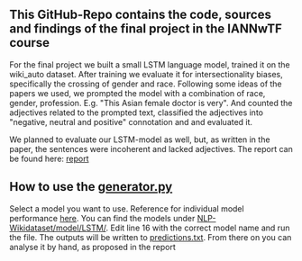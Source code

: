 ## This GitHub-Repo contains the code, sources and findings of the final project in the IANNwTF course
For the final project we built a small LSTM language model, trained it on the wiki_auto dataset. After training we evaluate it for intersectionality biases, specifically the crossing of gender and race. Following some ideas of the papers we used, we prompted the model with a combination of race, gender, profession. E.g. "This Asian female doctor is very". And counted the adjectives related to the prompted text, classified the adjectives into "negative, neutral and positive" connotation and and evaluated it.

We planned to evaluate our LSTM-model as well, but, as written in the paper, the sentences were incoherent and lacked adjectives.
The report can be found here: [report](report.pdf)

## How to use the [generator.py](NLP-Wikidataset/generator.py)
Select a model you want to use. Reference for individual model performance [here](NLP-Wikidataset/7_models.png).
You can find the models under [NLP-Wikidataset/model/LSTM/](NLP-Wikidataset/model/LSTM/).
Edit line 16 with the correct model name and run the file.
The outputs will be written to [predictions.txt](NLP-Wikidataset/predictions.txt). From there on you can analyse it by hand, as proposed in the report 

